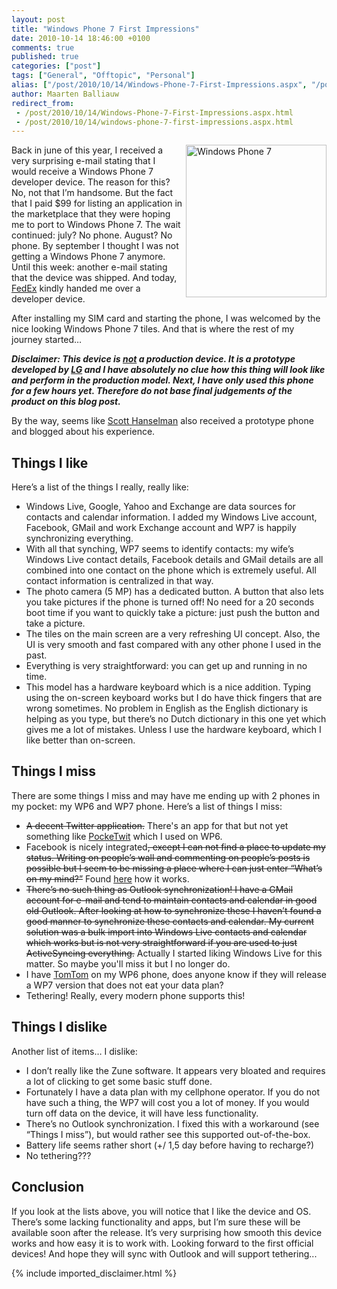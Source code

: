 ```yaml
---
layout: post
title: "Windows Phone 7 First Impressions"
date: 2010-10-14 18:46:00 +0100
comments: true
published: true
categories: ["post"]
tags: ["General", "Offtopic", "Personal"]
alias: ["/post/2010/10/14/Windows-Phone-7-First-Impressions.aspx", "/post/2010/10/14/windows-phone-7-first-impressions.aspx"]
author: Maarten Balliauw
redirect_from:
 - /post/2010/10/14/Windows-Phone-7-First-Impressions.aspx.html
 - /post/2010/10/14/windows-phone-7-first-impressions.aspx.html
---
```

<p><a href="/images/Photo_C5170B50-0CBE-E168-FCE4-BA3721A04E4D_thumb_1.jpg"><img style="background-image: none; border-bottom: 0px; border-left: 0px; margin: 0px 0px 5px 5px; padding-left: 0px; padding-right: 0px; display: inline; float: right; border-top: 0px; border-right: 0px; padding-top: 0px" title="Windows Phone 7" src="/images/Photo_C5170B50-0CBE-E168-FCE4-BA3721A04E4D_thumb_thumb.jpg" border="0" alt="Windows Phone 7" width="225" height="244" align="right" /></a>Back in june of this year, I received a very surprising e-mail stating that I would receive a Windows Phone 7 developer device. The reason for this? No, not that I&rsquo;m handsome. But the fact that I paid $99 for listing an application in the marketplace that they were hoping me to port to Windows Phone 7. The wait continued: july? No phone. August? No phone. By september I thought I was not getting a Windows Phone 7 anymore. Until this week: another e-mail stating that the device was shipped. And today, <a href="http://www.fedex.com" target="_blank">FedEx</a> kindly handed me over a developer device.</p>
<p>After installing my SIM card and starting the phone, I was welcomed by the nice looking Windows Phone 7 tiles. And that is where the rest of my journey started&hellip;</p>
<p><strong><em>Disclaimer: This device is <span style="text-decoration: underline;">not</span> a production device. It is a prototype developed by </em></strong><a href="http://www.lg.com" target="_blank"><strong><em>LG</em></strong></a><strong><em> and I have absolutely no clue how this thing will look like and perform in the production model. Next, I have only used this phone for a few hours yet. Therefore do not base final judgements of the product on this blog post.</em></strong></p>
<p>By the way, seems like <a href="http://www.hanselman.com/blog/WindowsPhone7FirstImpressions.aspx" target="_blank">Scott Hanselman</a> also received a prototype phone and blogged about his experience.</p>
<h2>Things I like</h2>
<p>Here&rsquo;s a list of the things I really, really like:</p>
<ul>
<li>Windows Live, Google, Yahoo and Exchange are data sources for contacts and calendar information. I added my Windows Live account, Facebook, GMail and work Exchange account and WP7 is happily synchronizing everything. </li>
<li>With all that synching, WP7 seems to identify contacts: my wife&rsquo;s Windows Live contact details, Facebook details and GMail details are all combined into one contact on the phone which is extremely useful. All contact information is centralized in that way. </li>
<li>The photo camera (5 MP) has a dedicated button. A button that also lets you take pictures if the phone is turned off! No need for a 20 seconds boot time if you want to quickly take a picture: just push the button and take a picture. </li>
<li>The tiles on the main screen are a very refreshing UI concept. Also, the UI is very smooth and fast compared with any other phone I used in the past. </li>
<li>Everything is very straightforward: you can get up and running in no time. </li>
<li>This model has a hardware keyboard which is a nice addition. Typing using the on-screen keyboard works but I do have thick fingers that are wrong sometimes. No problem in English as the English dictionary is helping as you type, but there&rsquo;s no Dutch dictionary in this one yet which gives me a lot of mistakes. Unless I use the hardware keyboard, which I like better than on-screen.</li>
</ul>
<h2>Things I miss</h2>
<p>There are some things I miss and may have me ending up with 2 phones in my pocket: my WP6 and WP7 phone. Here&rsquo;s a list of things I miss:</p>
<ul>
<li><span style="text-decoration: line-through;">A decent Twitter application.</span> There's an app for that but not yet something like <a href="http://code.google.com/p/pocketwit" target="_blank">PockeTwit</a> which I used on WP6. </li>
<li>Facebook is nicely integrated<span style="text-decoration: line-through;">, except I can not find a place to update my status. Writing on people&rsquo;s wall and commenting on people&rsquo;s posts is possible but I seem to be missing a place where I can just enter &ldquo;What&rsquo;s on my mind?&rdquo;</span>&nbsp;Found <a href="http://www.microsoft.com/windowsphone/en-us/howto/wp7/people/post-to-facebook-and-windows-live.aspx" target="_blank">here</a> how it works.</li>
<li><span style="text-decoration: line-through;">There&rsquo;s no such thing as Outlook synchronization! I have a GMail account for e-mail and tend to maintain contacts and calendar in good old Outlook. After looking at how to synchronize these I haven&rsquo;t found a good manner to synchronize these contacts and calendar. My current solution was a bulk import into Windows Live contacts and calendar which works but is not very straightforward if you are used to just ActiveSyncing everything.</span> Actually I started liking Windows Live for this matter. So maybe you'll miss it but I no longer do.</li>
<li>I have <a href="http://www.tomtom.com" target="_blank">TomTom</a> on my WP6 phone, does anyone know if they will release a WP7 version that does not eat your data plan?</li>
<li>Tethering! Really, every modern phone supports this!</li>
</ul>
<h2>Things I dislike</h2>
<p>Another list of items&hellip; I dislike:</p>
<ul>
<li>I don&rsquo;t really like the Zune software. It appears very bloated and requires a lot of clicking to get some basic stuff done. </li>
<li>Fortunately I have a data plan with my cellphone operator. If you do not have such a thing, the WP7 will cost you a lot of money. If you would turn off data on the device, it will have less functionality.</li>
<li>There&rsquo;s no Outlook synchronization. I fixed this with a workaround (see &ldquo;Things I miss&rdquo;), but would rather see this supported out-of-the-box.</li>
<li>Battery life seems rather short (+/ 1,5 day before having to recharge?)</li>
<li>No tethering???</li>
</ul>
<h2>Conclusion</h2>
<p>If you look at the lists above, you will notice that I like the device and OS. There&rsquo;s some lacking functionality and apps, but I&rsquo;m sure these will be available soon after the release. It&rsquo;s very surprising how smooth this device works and how easy it is to work with. Looking forward to the first official devices! And hope they will sync with Outlook and will support tethering...</p>
{% include imported_disclaimer.html %}

